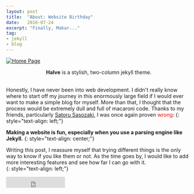 ```yaml
---
layout: post
title:  "About: Website Birthday"
date:   2016-07-24
excerpt: "Finally, Makar..."
tag:
- jekyll
- blog
---
```


<a href="{{ site.url }}/images/home-image.png"><img src="{{ site.url }}/images/home-image.png" alt="Home Page"></a>  

<center><b>Halve</b> is a stylish, two-column jekyll theme.</center><br>
     

 Honestly, I have never been into web development. I didn't really know where to start off my journey in this enormously large field if I would ever want to make a simple blog for myself. More than that, I thought that the process would be extremely dull and full of macaroni code. Thanks to my friends, particularly [Satoru Sasozaki](http://satorusasozaki.com/), I was once again proven <span style="color:red">wrong</span>:
 {: style="text-align: left;"}
 
 **Making a website is fun, especially when you use a parsing engine like Jekyll.**
  {: style="text-align: center;"}


 Writing this post, I reassure myself that trying different things is the only way to know if you like them or not. As the time goes by, I would like to add more interesting features and see how far I can go with it.  
{: style="text-align: left;"}

<iframe src="https://ghbtns.com/github-btn.html?user=login-m&repo=Halve&type=Watch&count=false&size=large" frameborder="0" scrolling="0" width="160px" height="30px"></iframe>    
      
